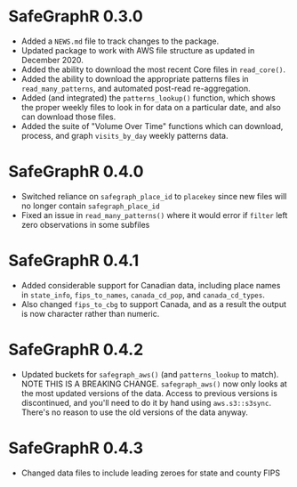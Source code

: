 # SafeGraphR 0.3.0

* Added a `NEWS.md` file to track changes to the package.
* Updated package to work with AWS file structure as updated in December 2020.
* Added the ability to download the most recent Core files in `read_core()`.
* Added the ability to download the appropriate patterns files in `read_many_patterns`, and automated post-read re-aggregation.
* Added (and integrated) the `patterns_lookup()` function, which shows the proper weekly files to look in for data on a particular date, and also can download those files.
* Added the suite of "Volume Over Time" functions which can download, process, and graph `visits_by_day` weekly patterns data.

# SafeGraphR 0.4.0

* Switched reliance on `safegraph_place_id` to `placekey` since new files will no longer contain `safegraph_place_id`
* Fixed an issue in `read_many_patterns()` where it would error if `filter` left zero observations in some subfiles

# SafeGraphR 0.4.1

* Added considerable support for Canadian data, including place names in `state_info`, `fips_to_names`, `canada_cd_pop`, and `canada_cd_types`.
* Also changed `fips_to_cbg` to support Canada, and as a result the output is now character rather than numeric.

# SafeGraphR 0.4.2

* Updated buckets for `safegraph_aws()` (and `patterns_lookup` to match). NOTE THIS IS A BREAKING CHANGE. `safegraph_aws()` now only looks at the most updated versions of the data. Access to previous versions is discontinued, and you'll need to do it by hand using `aws.s3::s3sync`. There's no reason to use the old versions of the data anyway.

# SafeGraphR 0.4.3

* Changed data files to include leading zeroes for state and county FIPS
